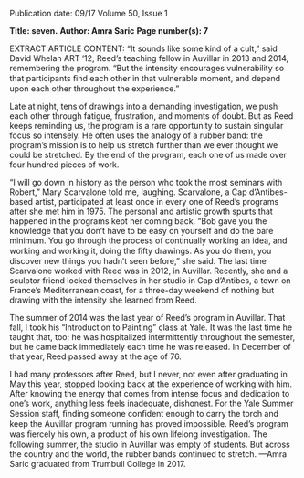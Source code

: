 Publication date: 09/17
Volume 50, Issue 1

**Title: seven.**
**Author: Amra Saric**
**Page number(s): 7**

EXTRACT ARTICLE CONTENT:
“It sounds like some kind of a cult,” said David Whelan ART ‘12, Reed’s teaching fellow in Auvillar in 2013 and 2014, remembering the program. “But the intensity encourages vulnerability so that participants ﬁnd each other in that vulnerable moment, and depend upon each other throughout the experience.” 

Late at night, tens of drawings into a demanding investigation, we push each other through fatigue, frustration, and moments of doubt. But as Reed keeps reminding us, the program is a rare opportunity to sustain singular focus so intensely. He often uses the analogy of a rubber band: the program’s mission is to help us stretch further than we ever thought we could be stretched. By the end of the program, each one of us made over four hundred pieces of work.

“I will go down in history as the person who took the most seminars with Robert,” Mary Scarvalone told me, laughing. Scarvalone, a Cap d’Antibes-based artist, participated at least once in every one of Reed’s programs after she met him in 1975. The personal and artistic growth spurts that happened in the programs kept her coming back. “Bob gave you the knowledge that you don’t have to be easy on yourself and do the bare minimum. You go through the process of continually working an idea, and working and working it, doing the ﬁfty drawings. As you do them, you discover new things you hadn’t seen before,” she said. The last time Scarvalone worked with Reed was in 2012, in Auvillar. Recently, she and a sculptor friend locked themselves in her studio in Cap d’Antibes, a town on France’s Mediterranean coast, for a three-day weekend of nothing but drawing with the intensity she learned from Reed.

The summer of 2014 was the last year of Reed’s program in Auvillar. That fall, I took his “Introduction to Painting” class at Yale. It was the last time he taught that, too; he was hospitalized intermittently throughout the semester, but he came back immediately each time he was released. In December of that year, Reed passed away at the age of 76.

I had many professors after Reed, but I never, not even after graduating in May this year, stopped looking back at the experience of working with him. After knowing the energy that comes from intense focus and dedication to one’s work, anything less feels inadequate, dishonest. For the Yale Summer Session staff, ﬁnding someone conﬁdent enough to carry the torch and keep the Auvillar program running has proved impossible. Reed’s program was ﬁercely his own, a product of his own lifelong investigation. The following summer, the studio in Auvillar was empty of students. But across the country and the world, the rubber bands continued to stretch.
—Amra Saric graduated from Trumbull College in 2017.